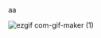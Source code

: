aa

![ezgif com-gif-maker (1)](https://user-images.githubusercontent.com/66205383/163837618-1527d9f8-0c6a-426c-8ecb-c95653fb78c7.gif)
